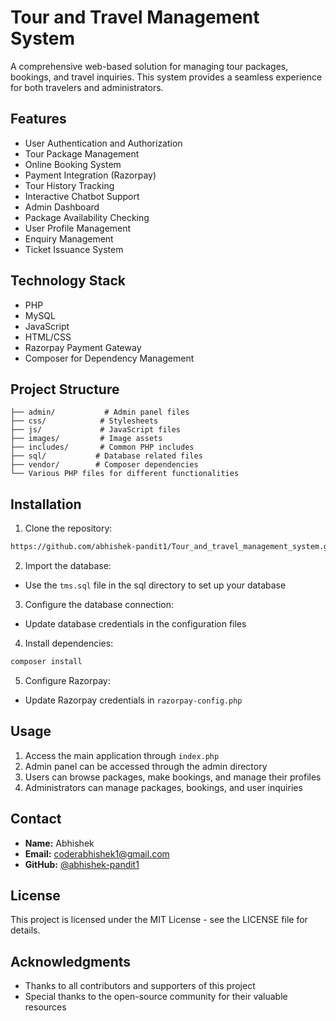 # Tour and Travel Management System

A comprehensive web-based solution for managing tour packages, bookings, and travel inquiries. This system provides a seamless experience for both travelers and administrators.

## Features

- User Authentication and Authorization
- Tour Package Management
- Online Booking System
- Payment Integration (Razorpay)
- Tour History Tracking
- Interactive Chatbot Support
- Admin Dashboard
- Package Availability Checking
- User Profile Management
- Enquiry Management
- Ticket Issuance System

## Technology Stack

- PHP
- MySQL
- JavaScript
- HTML/CSS
- Razorpay Payment Gateway
- Composer for Dependency Management

## Project Structure

```
├── admin/           # Admin panel files
├── css/            # Stylesheets
├── js/             # JavaScript files
├── images/         # Image assets
├── includes/       # Common PHP includes
├── sql/           # Database related files
├── vendor/        # Composer dependencies
└── Various PHP files for different functionalities
```

## Installation

1. Clone the repository:
```bash
https://github.com/abhishek-pandit1/Tour_and_travel_management_system.git
```

2. Import the database:
- Use the `tms.sql` file in the sql directory to set up your database

3. Configure the database connection:
- Update database credentials in the configuration files

4. Install dependencies:
```bash
composer install
```

5. Configure Razorpay:
- Update Razorpay credentials in `razorpay-config.php`

## Usage

1. Access the main application through `index.php`
2. Admin panel can be accessed through the admin directory
3. Users can browse packages, make bookings, and manage their profiles
4. Administrators can manage packages, bookings, and user inquiries

## Contact

- **Name:** Abhishek
- **Email:** coderabhishek1@gmail.com
- **GitHub:** [@abhishek-pandit1](https://github.com/abhishek-pandit1)

## License

This project is licensed under the MIT License - see the LICENSE file for details.

## Acknowledgments

- Thanks to all contributors and supporters of this project
- Special thanks to the open-source community for their valuable resources 
